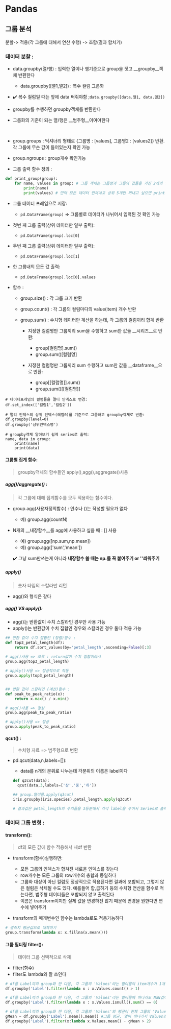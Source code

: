 # Pandas

## 그룹 분석

분할-> 적용(각 그룹에 대해서 연산 수행) -> 조합(결과 합치기)



### 데이터 분할 :

- data.groupby(열/행) : 입력한 열이나 행기준으로 group을 짓고 __groupby__객체 반환한다

  - data.groupby([열1,열2]) : 복수 컬럼 그룹화
- :heavy_check_mark:  복수 컬럼일 때는 앞에 data 써줘야함 ;`data.groupby([data.열1, data.열2])`
- groupby를 수행하면 groupby객체를 반환한다
- 그룹화의 기준이 되는 열/행은 __범주형__이여야한다

​    

- group.groups : 딕셔너리 형태로 {그룹명 : [values], 그룹명2 : [values2]} 반환. 각 그룹에 무슨 값이 들어있는지 확인 가능

- group.ngroups : group개수 확인가능

- 그룹 출력 함수 정의 :

```python
def print_group(group):
	for name, values in group: # 그룹 객체는 그룹명과 그룹의 값들을 가진 2개의 인자로 구성
		print(name)
		print(values) # 만약 모든 데이터 안꺼내고 상위 5개만 꺼내고 싶으면 print(values[:5])
```

- 그룹 데이터 프레임으로 저장:
  - `pd.DataFrame(group)` => 그룹별로 데이터가 나뉘어서 입력된 것 확인 가능
- 첫번 째 그룹 출력(상위 데이터만 일부 출력):
  - `pd.DataFrame(group).loc[0]`
- 두번 째 그룹 출력(상위 데이터만 일부 출력):
  - `pd.DataFrame(group).loc[1]`
- 한 그룹내의 모든 값 출력:
  - `pd.DataFrame(group).loc[0].values`



- 함수 :

  - group.size() : 각 그룹 크기 반환

  - group.count() : 각 그룹의 컬럼마다의 value(item) 개수 반환

  - group.sum() : 수치형 데이터만 계산을 하는데, 각 그룹의 컬럼끼리 합계 반환

    - 지정한 컬럼명만 그룹끼리 sum을 수행하고 sum한 값들 __시리즈__로 반환:

      - group[컬럼명].sum() 
      - group.sum()[컬럼명]  

    - 지정한 컬럼명만 그룹끼리  sum 수행하고 sum한 값들 __dataframe__으로 반환:

      - group[[컬럼명]].sum()
      - group.sum()[[컬럼명]] 


```
# 데이터프레임의 컬럼들을 멀티 인덱스로 변경:
df.set_index(['컬럼1','컬럼2'])

# 멀티 인덱스의 상위 인덱스(레벨0)를 기준으로 그룹하고 groupby객체로 반환:
df.groupby(level=0)
df.groupby('상위인덱스명')

# groupby객체 알아보기 쉽게 series로 출력:
name, data in group:
	print(name)
	print(data)

```



#### 그룹별 집계 함수:

> groupby객체의 함수들인 apply(),agg(),aggregate()사용

##### agg()/aggregate() :

> 각 그룹에 대해 집계함수를 모두 적용하는 함수이다. 

- group.agg(사용자정의함수) : 인수나 ()는 작성할 필요가 없다

  - 예) group.agg(countN)

- N개의 __내장함수__를 agg에 사용하고 싶을 때 : [] 사용

  - 예) group.agg([np.sum,np.mean])
  - 예) group.agg(['sum','mean'])

  :heavy_check_mark: 그냥 sum만쓰는게 아니라 __내장함수 쓸 때는 np.를 꼭 붙여주기 or ''씌워주기__



##### apply()

> 숫자 타입의 스칼라만 리턴

- agg()와 형식은 같다



##### agg() VS apply():

- agg()는 반환값이 수치 스칼라인 경우만 사용 가능
- apply()는 반환값이 수치 집합인 경우와 스칼라인 경우 둘다  적용 가능

```python
## 반환 값이 수치 집합인 (정렬)함수 :
def top3_petal_length(df):
    return df.sort_values(by='petal_length',ascending=False)[:3]
    
# agg()사용 => 오류 : return값이 수치 집합이라서
group.agg(top3_petal_length)

# apply()사용 => 정상적으로 작동
group.apply(top3_petal_length)


## 반환 값이 스칼라인 (계산)함수 :
def peak_to_peak_ratio(x):
    return x.max() / x.min() 

# agg()사용 => 정상
group.agg(peak_to_peak_ratio)

# apply()사용 => 정상
group.apply(peak_to_peak_ratio)
```



#### qcut() :

> 수치형 자료 => 범주형으로 변환

- pd.qcut(data,n,labels=[]):

  - data를 n개의 분위로 나누는데 각분위의 이름은 label이다

  ```python
  def q3cut(data):
  	qcut(data,3,labels=['상','중','하'])
  ```

  ```python
  ## group.열이름.apply(q3cut)
  iris.groupby(iris.species).petal_length.apply(q3cut)
  
  # 결과값은 petal_length의 수치들을 3등분해서 각각 label을 주어서 Series로 출력
  ```

  

### 데이터 그룹 변형 :

#### transform():

> df의 모든 값에 함수 적용해서 새df 반환

- transform(함수)실행하면:

  - 모든 그룹의 인덱스가 합쳐진 새로운 인덱스를 갖는다
  - row개수는 모든 그룹의 row개수의 총합과 동일하다
  - 그룹화 대상이 아닌 컬럼도 정상적으로 적용된다면 결과에 포함되고, 그렇지 않은 컬럼은 삭제될 수도 있다. 예를들어 합,곱하기 등의 수치형 연산을 함수로 적는다면, 범주형 데이터들은 포함되지 않고 출력된다
  - 이름은 transform이지만 실제 값을 변경하진 않기 때문에 변경을 원한다면 변수에 넣어주기

  

- transform의 매개변수인 함수는 lambda로도 적용가능하다

```python
# 결측치 평균값으로 대체하기
group.transform(lambda x: x.fillna(x.mean()))
```





#### 그룹 필터링 filter():

> 데이터 그룹 선택적으로 삭제

- filter(함수)
- filter도 lambda와 잘 쓰인다

```python
# df를 Label끼리 group화 한 다음, 각 그룹의 'Values'라는 열이름의 item개수가 1개 이상인 데이터만 출력
df.groupby('Label').filter(lambda x : x.Values.count() > 1)

# df를 Label끼리 group화 한 다음, 각 그룹의 'Values'라는 열이름에 하나라도 NaN값이 있으면 제외
df.groupby('Label').filter(lambda x : x.Values.isnull().sum() == 0)

# df를 Label끼리 group화 한 다음, 각 그룹의 'Values'의 평균이 전체 그룹의 'Values'의 평균과의 차이가 2가 넘는 그룹들만 출력
gMean = df.groupby('Label').mean().mean() #그룹 평균, 열이 하나라서 Values만 지정할 필요 없음
df.groupby('Label').filter(x:lambda x.Values.mean() - gMean > 2)
```

